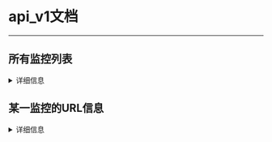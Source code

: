 # api_v1文档
***
## 所有监控列表
<details>
<summary>详细信息</summary>

* 简要描述
  * 获取所有上线过的ip摄像头的状态信息
* 请求URL
  * `/api-v1/ipcameras/`
* 请求方式
  * GET
* 参数
  * 这两个参数一起提供，可以以一个geohash为原点，搜寻周围range范围内的所有连接过的摄像头。
  * 如给定一长12位的geohash，range为5，则会在数据库中匹配所有geohash的前7位，返回匹配到的摄像头列表。

| 参数名  | 必选 | 类型   | 说明                          |
| ------- | ---- | ------ | ----------------------------- |
| geohash | 否   | string | 搜索范围原点的geohash         |
| range   | 否   | int    | 对于原点geohash的模糊搜索位数 |

* 返回示例
  * `GET /api-v1/ipcameras/`
```json5
[
    {
        "cam_id": "24e307e3-f5da-45ce-a2d4-c74ccbf37a39",
        "geohash": "wx4g09n5duw1",
        "online": false
    },
    {
        "cam_id": "87199a6c-2ad5-4f75-9215-42016882ea72",
        "geohash": "wx4g09n7gs4u",
        "online": true
    }
]
```
  * `GET /api-v1/ipcameras/?geohash=wx4g09n7gs4u&range=4`
```json5
[
    {
        "cam_id": "87199a6c-2ad5-4f75-9215-42016882ea72",
        "geohash": "wx4g09n7gs4u",
        "online": true
    }
]
```
</details>

## 某一监控的URL信息
<details>
<summary>详细信息</summary>

* 简要描述
  * 获取某一监控的MPEG DASH、HLS、源地址等直播流地址
* 请求URL
  * `/api-v1/ipcameras/{cam_id}`
* 请求方式
  * GET
* 参数
  * 可选`dash_url`,`hls_url`,`cam_id`,`geohash`,`online`
  * 不选返回全部信息

| 参数名 | 必选 | 类型   | 说明                        |
| ------ | ---- | ------ | --------------------------- |
| entry  | 否   | string | 要具体返回的某一项直播源url |

* 返回示例
  * `GET /api-v1/ipcameras/87199a6c-2ad5-4f75-9215-42016882ea72`
```json5
{
    "cam_id": "87199a6c-2ad5-4f75-9215-42016882ea72",
    "geohash": "wx4g09n7gs4u",
    "dash_url": "http://192.168.56.102/dash/87199a6c-2ad5-4f75-9215-42016882ea72.mpd",
    "hls_url": "http://192.168.56.102/hls/87199a6c-2ad5-4f75-9215-42016882ea72.hls",
    "online": true
}
```
  * `GET /api-v1/ipcameras/87199a6c-2ad5-4f75-9215-42016882ea72/?entry=dash_url`
```json5
{
    "cam_id": "87199a6c-2ad5-4f75-9215-42016882ea72",
    "dash_url": "http://192.168.56.102/dash/87199a6c-2ad5-4f75-9215-42016882ea72.mpd"
}
```
</details>